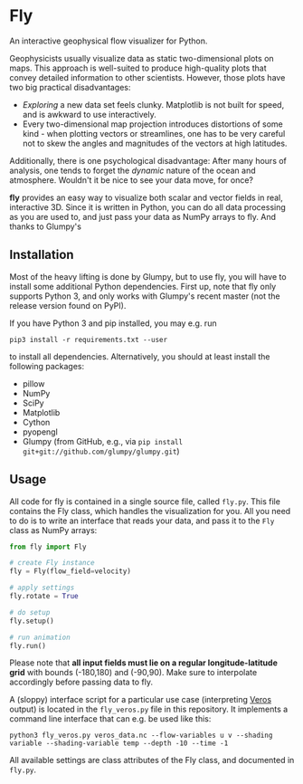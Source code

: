 # Fly
An interactive geophysical flow visualizer for Python.

Geophysicists usually visualize data as static two-dimensional plots on maps.
This approach is well-suited to produce high-quality plots that convey detailed
information to other scientists. However, those plots have two big practical
disadvantages:

- *Exploring* a new data set feels clunky. Matplotlib is not built for speed,
  and is awkward to use interactively.
- Every two-dimensional map projection introduces distortions of some kind - when
  plotting vectors or streamlines, one has to be very careful not to skew the angles
  and magnitudes of the vectors at high latitudes.

Additionally, there is one psychological disadvantage: After many hours of analysis,
one tends to forget the *dynamic* nature of the ocean and atmosphere. Wouldn't
it be nice to see your data move, for once?

**fly** provides an easy way to visualize both scalar and vector fields in real,
interactive 3D. Since it is written in Python, you can do all data processing as
you are used to, and just pass your data as NumPy arrays to fly. And thanks to Glumpy's

## Installation

Most of the heavy lifting is done by Glumpy, but to use fly, you will have to install
some additional Python dependencies. First up, note that fly only supports Python 3,
and only works with Glumpy's recent master (not the release version found on PyPI).

If you have Python 3 and pip installed, you may e.g. run

```
pip3 install -r requirements.txt --user
```

to install all dependencies. Alternatively, you should at least install the following packages:

- pillow
- NumPy
- SciPy
- Matplotlib
- Cython
- pyopengl
- Glumpy (from GitHub, e.g., via `pip install git+git://github.com/glumpy/glumpy.git`)

## Usage

All code for fly is contained in a single source file, called ``fly.py``. This file contains the Fly class, which handles the visualization for you. All you need to do is to write an interface that reads your data, and pass it to the ``Fly`` class as NumPy arrays:

```python
from fly import Fly

# create Fly instance
fly = Fly(flow_field=velocity)

# apply settings
fly.rotate = True

# do setup
fly.setup()

# run animation
fly.run()
```

Please note that **all input fields must lie on a regular longitude-latitude grid** with bounds (-180,180) and (-90,90). Make sure to interpolate accordingly before passing data to fly.

A (sloppy) interface script for a particular use case (interpreting [Veros](https://github.com/dionhaefner/veros) output) is located in the ``fly_veros.py`` file in this repository. It implements a command line interface
that can e.g. be used like this:

```
python3 fly_veros.py veros_data.nc --flow-variables u v --shading variable --shading-variable temp --depth -10 --time -1
```

All available settings are class attributes of the Fly class, and documented
in ``fly.py``.
